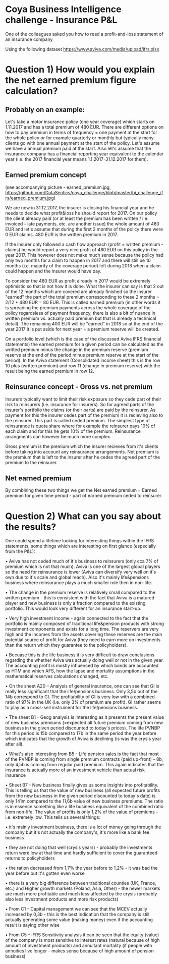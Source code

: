 # Coya Business Intelligence challenge - Insurance P&L
One of the colleagues asked you how to read a profit-and-loss statement of an insurance company

Using the following dataset
https://www.aviva.com/media/upload/ifrs.xlsx

# Question 1) How would you explain the net earned premium figure calculation?

## Probably on an example: 
Let's take a motor insurance policy (one year coverage) which starts on 1.11.2017 and has a total premium of 480 EUR. There are different options on how to pay premium in terms of frequency = one payment at the start for the whole policy or for example quarterly or monthly but typically many clients go with one annual payment at the start of the policy. Let's assume we have a annual premium paid at the start. Also let's assume that the insurance company has a financial reporting year equivalent to the calendar year (i.e. the 2017 financial year means 1.1.2017-31.12.2017 for them).

## Earned premium concept
(see accompanying picture - earned_premium.jpg, https://github.com/DataSentics/coya_challenge/blob/master/bi_challenge_ifrs/earned_premium.jpg) 

We are now in 31.12.2017, the insurer is closing his financial year and he needs to decide what profit&loss he should report for 2017. On our policy the client already paid (or at least the premium has been written / i.e. invoiced - late payments, etc. are another issue) the whole amount of 480 EUR and let's assume that during the first 2 months of the policy there were 0 EUR claims. 480 EUR is the written premium in 2017.

If the insurer only followed a cash flow approach (profit = written premium - claims) he would report a very nice profit of 480 EUR on this policy in the year 2017. This however does not make much sense because the policy had only two months for a claim to happen in 2017 and there will still be 10 months (i.e. majority of the coverage period) left during 2018 when a claim could happen and the insurer would have pay. 

To consider the 480 EUR as profit already in 2017 would be extremely optimistic so that is not how it is done. What the insurer can say is that 2 out of the 12 months which are covered are already finished so the insurer "earned" the part of the total premium corresponding to these 2 months = 2/12 * 480 EUR = 80 EUR. This is called earned premium (in other words it is spreading the premium payments across the whole coverage of the policy regardsless of payment frequency, there is also a bit of nuance in written premium vs. actually paid premium but that is already a technical detail). The remaining 400 EUR will be "earned" in 2018 so at the end of the year 2017 it is put aside for next year = a premium reserve will be created. 

On a portfolio level (which is the case of the discussed Aviva IFRS financial statements) the earned premium for a given period can be calculated as the writted premium minus the change in the premium reserve (premium reserve at the end of the period minus premium reserve at the start of the period). In the Aviva statement (Consolidated income sheet) this is the row 10 plus (written premium) and row 11 (change in premium reserve) with the result being the earned premium in row 12.

## Reinsurance concept - Gross vs. net premium
Insurers typically want to limit their risk exposure so they cede part of their risk to reinsurers (i.e. insurance for insurers). So for agreed parts of the insurer's portfolio the claims (or their parts) are paid by the reinsurer. As payment for this the insurer cedes part of the premium it is recieving also to the reinsurer. This part is called ceded premium. The simplest type of reinsurance is quota share where for example the reinsurer pays 10% of each claim and for this he gets 10% of the premium. Reinsurance arrangments can however be much more complex.

Gross premium is the premium which the insurer recieves from it's clients before taking into account any reinsurance arrangements. Net premium is the premium that is left to the insurer after he cedes the agreed part of the premium to the reinsurer.

## Net earned premium
By combining these two things we get the
Net earned premium = Earned premium for given time period - part of earned premium ceded to reinsurer

# Question 2) What can you say about the results?
One could spend a lifetime looking for interesting things within the IFRS statements, some things which are interesting on first glance (especially from the P&L):

• Aviva has not ceded much of it's business to reinsurers (only cca 7% of premium which is not that much). Aviva is one of the largest global players so the need for reinsurance is lower (Aviva can diversify very well on it's own due to it's scale and global reach). Also it's mainly life&pensions business where reinsurance plays a much smaller role then in non-life.

• The change in the premium reserve is relatively small compared to the written premium - this is consistent with the fact that Aviva is a matured player and new business is only a fraction compared to the existing portfolio. This would look very different for an insurance start-up.

• Very high investment income - again connected to the fact that the portfolio is mainly composed of traditional life&pension products with strong investment components and exists for a long time. The reservers are very high and the incomes from the assets covering these reserves are the main potential source of profit for Aviva (they need to earn more on investments than the return which they guarantee to the policyholders).

• Becuase this is the life business it is very difficult to draw conclusions regarding the whether Aviva was actually doing well or not in the given year. The accounting profit is mostly influenced by which bonds are accounted as HTM and which AFS, how the lapse and mortality assumptions in the mathematical reserves calculations changed, etc.

• On the sheet A20 – Analysis of general insurance, one can see that GI is really less significant that the life/pensions business. Only 3,5b out of the 14b correspond to GI. The profitability of GI is very low with a combined ratio of 97% in the UK (i.e. only 3% of premium are profit). GI rather seems to play as a cross-sell instrument for the life/pensions business.

• The sheet B1 - Geog analysis is interesting as it presents the present value of new business premiums (=expected all future premium coming from new business in the given period discounted to today's prices). The life PVNBP for this period is 15b compared to 17b in the same period the year before which indicates that the growth of Aviva is declining (is was the crysis year after all).

• What's also interesting from B5 - Life pension sales is the fact that most of the PVNBP is coming from single premium contracts (paid up-front) - 8b, only 4,5b is coming from regular paid premium. This again indicates that the insurance is actually more of an investment vehicle than actual risk insurance

• Sheet B7 - New business finally gives us some insights into profitability. This is telling us that the value of new business (all expected future profits from the new business in the given period discounted to today's date) is only 141m compared to the 11,6b value of new business premiums. The ratio is in essence something like a life business equivalent of the combined ratio from non-life. The value of profits is only 1,2% of the value of premiums - i.e. extremely low. This tells us several things:

• it's mainly investment business, there is a lot of money going through the company but it's not actually the company's, it's more like a bank fee business

• they are not doing that well (crysis years) - probably the investments return were low at that time and hardly sufficient to cover the guaranteed returns to policyholders

• the ration decreased from 1,7% the year before to 1,2% - it was bad the year before but it's gotten even worse

• there is a very big difference between traditional counties (UK, France, etc.) and Higher growth markets (Poland, Asia, Other) - the newer markets are much more profitable and much less affected by the crysis (probably also less investment products and more risk products)

• From C1 – Capital management we can see that the MCEV actually increased by 0,3b - this is the best indication that the company is still actually generating some value (making money) even if the accounting result is saying other wise

• From C5 – IFRS Sensitivity analysis it can be seen that the equity (value) of the company is most sensitive to interest rates (natural because of high amount of investment products) and annuitant mortality (if people with annuities live longer - makes sense because of high amount of pension business)
